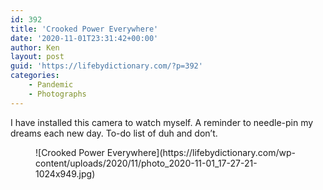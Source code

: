 ```yaml
---
id: 392
title: 'Crooked Power Everywhere'
date: '2020-11-01T23:31:42+00:00'
author: Ken
layout: post
guid: 'https://lifebydictionary.com/?p=392'
categories:
    - Pandemic
    - Photographs
---
```


I have installed this camera to watch myself. A reminder to needle-pin my dreams each new day. To-do list of duh and don’t.

<figure class="wp-block-image size-large">![Crooked Power Everywhere](https://lifebydictionary.com/wp-content/uploads/2020/11/photo_2020-11-01_17-27-21-1024x949.jpg)</figure>